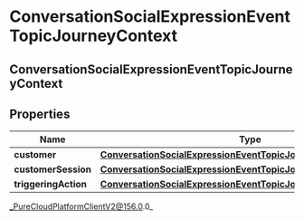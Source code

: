 # ConversationSocialExpressionEventTopicJourneyContext

## ConversationSocialExpressionEventTopicJourneyContext

## Properties

|Name | Type | Description | Notes|
|------------ | ------------- | ------------- | -------------|
| **customer** | [**ConversationSocialExpressionEventTopicJourneyCustomer**](ConversationSocialExpressionEventTopicJourneyCustomer) |  | [optional] |
| **customerSession** | [**ConversationSocialExpressionEventTopicJourneyCustomerSession**](ConversationSocialExpressionEventTopicJourneyCustomerSession) |  | [optional] |
| **triggeringAction** | [**ConversationSocialExpressionEventTopicJourneyAction**](ConversationSocialExpressionEventTopicJourneyAction) |  | [optional] |



_PureCloudPlatformClientV2@156.0.0_
